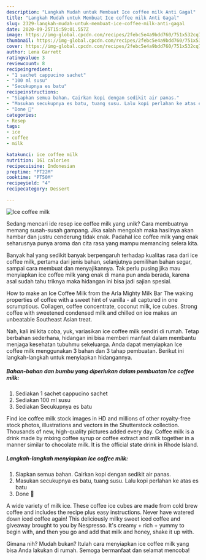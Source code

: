 ```yaml
---
description: "Langkah Mudah untuk Membuat Ice coffee milk Anti Gagal"
title: "Langkah Mudah untuk Membuat Ice coffee milk Anti Gagal"
slug: 2329-langkah-mudah-untuk-membuat-ice-coffee-milk-anti-gagal
date: 2020-09-25T15:59:01.557Z
image: https://img-global.cpcdn.com/recipes/2febc5e4a9bdd760/751x532cq70/ice-coffee-milk-foto-resep-utama.jpg
thumbnail: https://img-global.cpcdn.com/recipes/2febc5e4a9bdd760/751x532cq70/ice-coffee-milk-foto-resep-utama.jpg
cover: https://img-global.cpcdn.com/recipes/2febc5e4a9bdd760/751x532cq70/ice-coffee-milk-foto-resep-utama.jpg
author: Lena Garrett
ratingvalue: 3
reviewcount: 8
recipeingredient:
- "1 sachet cappucino sachet"
- "100 ml susu"
- "Secukupnya es batu"
recipeinstructions:
- "Siapkan semua bahan. Cairkan kopi dengan sedikit air panas."
- "Masukan secukupnya es batu, tuang susu. Lalu kopi perlahan ke atas es batu"
- "Done 🥰"
categories:
- Resep
tags:
- ice
- coffee
- milk

katakunci: ice coffee milk 
nutrition: 161 calories
recipecuisine: Indonesian
preptime: "PT22M"
cooktime: "PT50M"
recipeyield: "4"
recipecategory: Dessert

---
```



![Ice coffee milk](https://img-global.cpcdn.com/recipes/2febc5e4a9bdd760/751x532cq70/ice-coffee-milk-foto-resep-utama.jpg)

Sedang mencari ide resep ice coffee milk yang unik? Cara membuatnya memang susah-susah gampang. Jika salah mengolah maka hasilnya akan hambar dan justru cenderung tidak enak. Padahal ice coffee milk yang enak seharusnya punya aroma dan cita rasa yang mampu memancing selera kita.

Banyak hal yang sedikit banyak berpengaruh terhadap kualitas rasa dari ice coffee milk, pertama dari jenis bahan, selanjutnya pemilihan bahan segar, sampai cara membuat dan menyajikannya. Tak perlu pusing jika mau menyiapkan ice coffee milk yang enak di mana pun anda berada, karena asal sudah tahu triknya maka hidangan ini bisa jadi sajian spesial.

How to make an Ice Coffee Milk from the Arla Mighty Milk Bar The waking properties of coffee with a sweet hint of vanilla - all captured in one scrumptious. Collagen, coffee concentrate, coconut milk, ice cubes. Strong coffee with sweetened condensed milk and chilled on ice makes an unbeatable Southeast Asian treat.


Nah, kali ini kita coba, yuk, variasikan ice coffee milk sendiri di rumah. Tetap berbahan sederhana, hidangan ini bisa memberi manfaat dalam membantu menjaga kesehatan tubuhmu sekeluarga. Anda dapat menyiapkan Ice coffee milk menggunakan 3 bahan dan 3 tahap pembuatan. Berikut ini langkah-langkah untuk menyiapkan hidangannya.

<!--inarticleads1-->

##### Bahan-bahan dan bumbu yang diperlukan dalam pembuatan Ice coffee milk:

1. Sediakan 1 sachet cappucino sachet
1. Sediakan 100 ml susu
1. Sediakan Secukupnya es batu


Find ice coffee milk stock images in HD and millions of other royalty-free stock photos, illustrations and vectors in the Shutterstock collection. Thousands of new, high-quality pictures added every day. Coffee milk is a drink made by mixing coffee syrup or coffee extract and milk together in a manner similar to chocolate milk. It is the official state drink in Rhode Island. 

<!--inarticleads2-->

##### Langkah-langkah menyiapkan Ice coffee milk:

1. Siapkan semua bahan. Cairkan kopi dengan sedikit air panas.
1. Masukan secukupnya es batu, tuang susu. Lalu kopi perlahan ke atas es batu
1. Done 🥰


A wide variety of milk ice. These coffee ice cubes are made from cold brew coffee and includes the recipe plus easy instructions. Never have watered down iced coffee again! This deliciously milky sweet iced coffee and giveaway brought to you by Nespresso. It&#39;s creamy + rich + yummy to begin with, and then you go and add that milk and honey, shake it up with. 

Gimana nih? Mudah bukan? Itulah cara menyiapkan ice coffee milk yang bisa Anda lakukan di rumah. Semoga bermanfaat dan selamat mencoba!
